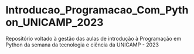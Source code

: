 # Introducao_Programacao_Com_Python_UNICAMP_2023
Repositório voltado à gestão das aulas de introdução à Programação em Python da semana da tecnologia e ciência da UNICAMP - 2023
